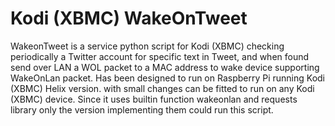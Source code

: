 # Kodi (XBMC) WakeOnTweet
WakeonTweet is a service python script for Kodi (XBMC) checking periodically a Twitter account for specific text in Tweet, and when found send over LAN a WOL packet to a MAC address to wake device supporting WakeOnLan packet. 
Has been designed to run on Raspberry Pi running Kodi (XBMC) Helix version. with small changes can be fitted to run on any Kodi (XBMC) device.
Since it uses builtin function wakeonlan and requests library only the version implementing them could run this script.
